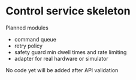 # Control service skeleton

Planned modules
- command queue
- retry policy
- safety guard  min dwell times and rate limiting
- adapter for real hardware or simulator

No code yet  will be added after API validation
